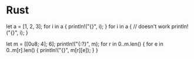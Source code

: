 # Rust

let a = [1, 2, 3];
for i in a {
    println!("{}", i);
}
for i in a {            // doesn't work
    println!("{}", i);
}

let m = [[0u8; 4]; 6];
println!("{:?}", m);
for r in 0..m.len() {
    for e in 0..m[r].len() {
        println!("{}", m[r][e]);
    }
}
